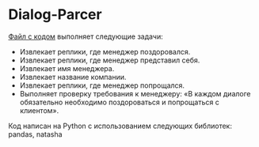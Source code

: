 # Dialog-Parcer

[Файл с кодом](parser.ipynb) выполняет следующие задачи:
- Извлекает реплики, где менеджер поздоровался. 
- Извлекает реплики, где менеджер представил себя. 
- Извлекает имя менеджера. 
- Извлекает название компании. 
- Извлекает реплики, где менеджер попрощался.
- Выполняет проверку требования к менеджеру: «В каждом диалоге обязательно необходимо поздороваться и попрощаться с клиентом».

Код написан на Python с использованием следующих библиотек: pandas, natasha
